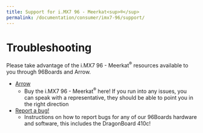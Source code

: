 ```yaml
---
title: Support for i.MX7 96 - Meerkat<sup>®</sup>
permalink: /documentation/consumer/imx7-96/support/
---
```

# Troubleshooting

Please take advantage of the i.MX7 96 - Meerkat<sup>®</sup> resources available to you through 96Boards and Arrow.

- [Arrow](https://www.arrow.com/en/products/imx796board/arrow-development-tools)
   - Buy the i.MX7 96 - Meerkat<sup>®</sup> here! If you run into any issues, you can speak with a representative, they should be able to point you in the right direction
- [Report a bug!](../../../Extras/Report_a_bug.md)
   - Instructions on how to report bugs for any of our 96Boards hardware and software, this includes the DragonBoard 410c!
